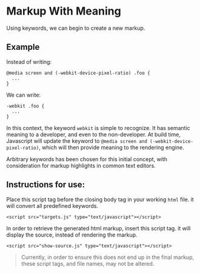 # Markup With Meaning

Using keywords, we can begin to create a new markup. 

## Example
Instead of writing:
```
@media screen and (-webkit-device-pixel-ratio) .foo {
  ...
}
```
We can write:
```
-webkit .foo {
  ...
}
```
In this context, the keyword `webkit` is simple to recognize. It has semantic meaning to a developer, and even to the non-developer. At build time, Javascript will update the keyword to `@media screen and (-webkit-device-pixel-ratio)`, which will then provide meaning to the rendering engine.

Arbitrary keywords has been chosen for this initial concept, with consideration for markup highlights in common text editors.

## Instructions for use:

Place this script tag before the closing body tag in your working `html` file. it will convert all predefined keywords.
```
<script src="targets.js" type="text/javascript"></script>
````

In order to retrieve the generated html markup, insert this script tag. it will display the source, instead of rendering the markup.

```
<script src="show-source.js" type="text/javascript"></script>
```

> Currently, in order to ensure this does not end up in the final markup, these script tags, and file names, may not be altered.
